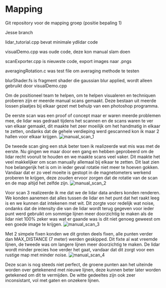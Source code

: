# Mapping
Git repository voor de mapping groep (positie bepaling 1)

Jesse branch

lidar_tutorial.cpp bevat minimale ydlidar code

visualDemo.cpp was oude code, deze kon manual slam doen

scanExporter.cpp is nieuwste code, export images naar .pngs

averagingRotation.c was test file om averaging methode te testen

blurShader.fs is fragment shader die gaussian blur applied, wordt alleen gebruikt door visualDemo.cpp


Om de positioneel team te helpen, om te helpen visualeren en techniquen proberen zijn er meerde manual scans gemaakt.
Deze bestaan uit meerde lossen plaatjes bij elkaar gezet met behulp van een photoshop programma.

De eerste scan was een proof of concept maar er waren meerde problemen mee, de lidar was gedraait tijdens het scannen en de scans waren te ver van elkaar gemaakt, dit maakte het zeer moeilijk om het handmatig in elkaar te zetten, ondanks dat de gehele verdieping werd gescanned kon ik maar 2 hallen voor elkaar krijgen.
![manual_scan_1](https://user-images.githubusercontent.com/50572621/231447478-23650931-1783-4f6e-86be-f9163c4f067e.png)

De tweede scan ging een stuk beter toen ik realizeerde wat mis was met de eerste. Nu gingen we maar door een gang en hebben geprobeerd om de lidar recht vooruit te houden en we maakte scans veel vaker. Dit maakte het veel makkelijker om scan manually allemaal bij elkaar te zetten. Dit laat zien hoe belangerijk het is om in ieder geval rotatie niet meer te hoeven gokken.
Vandaar dat er zo veel moeite is gestopt in de magnetometers werkend proberen te krijgen, deze zouden ervoor zorgen dat de rotatie van de scan en de map altijd het zelfde zijn.
![manual_scan_2](https://user-images.githubusercontent.com/50572621/231448289-822d6f8f-195a-46cc-b7f7-086ab1bc6f10.png)

Voor scan 3 realizeerde ik me dat we de lidar data anders konden renderen. We konden aanemen dat alles tussen de lidar en het punt dat het raakt leeg is en we kunnen dat intekenen met wit. Dit zorgte voor redelijk wat noise, ondanks dat de intensity die van de lidar wordt terug gegeven voor ieder punt werd gebruikt om sommige lijnen meer doorzichtig te maken als de lidar niet 100% zeker was wat er gaande was is dit niet genoeg geweest om een goede image te krijgen.
![manual_scan_3](https://user-images.githubusercontent.com/50572621/231448848-ca530b41-79fb-4994-972b-4ae3a857262d.png)

Met 2 simpele fixen konden we dit groten deels fixen, alle punten verder dan MAX_DISTANCE (7 meter) werden geskipped. Dit fixte al wat vreemde lijnen, de tweede was om langere lijnen meer doorzichtig te maken. De lidar wordt minder precies hoe verder het gaat, vandaar dat dit zorgt voor een rustige map met minder noise.
![manual_scan_4](https://user-images.githubusercontent.com/50572621/231450113-3c5b0de9-7976-44b4-b9b2-b201ec1d22fe.png)

Deze scan is nog steeds niet perfect, de groene punten aan het uiteinde worden over getekenend met nieuwe lijnen, deze kunnen beter later worden getekened om dit te vermijden. De witte gedeeltes zijn ook zeer inconsistant, vol met gaten en onzekere lijnen.
